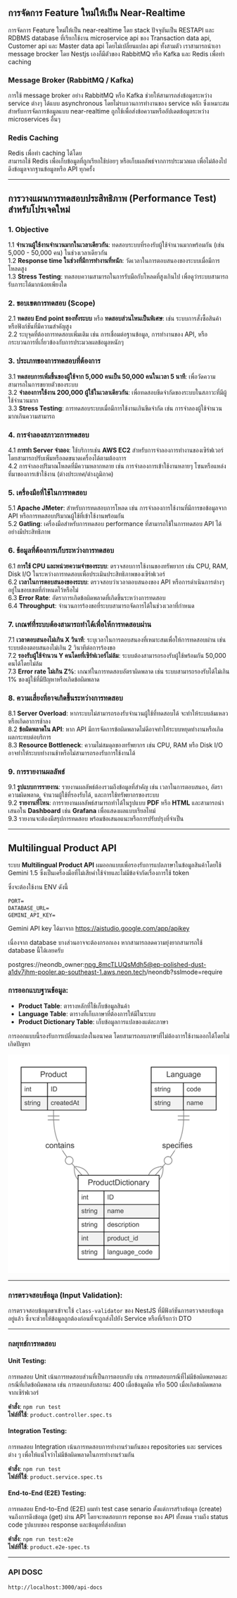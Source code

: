 ## การจัดการ Feature ใหม่ให้เป็น Near-Realtime

การจัดการ Feature ใหม่ให้เป็น near-realtime โดย stack ปัจจุบันเป็น RESTAPI และ RDBMS database ที่เรียกใช้งาน microservice api ของ Transaction data api, Customer api และ Master data api โดยไม่เปลี่ยนแปลง api ทั้งสามตัว เราสามารถนำเอา message brocker โดย Nestjs เองก็มีตัวของ RabbitMQ หรือ Kafka และ Redis เพื่อทำ caching

### Message Broker (RabbitMQ / Kafka)

การใช้ message broker อย่าง RabbitMQ หรือ Kafka ช่วยให้สามารถส่งข้อมูลระหว่าง service ต่างๆ ได้แบบ asynchronous โดยไม่รบกวนการทำงานของ service หลัก ซึ่งเหมาะสมสำหรับการจัดการข้อมูลแบบ near-realtime ถูกใช้เพื่อส่งข้อความหรืออัปเดตข้อมูลระหว่าง microservices อื่นๆ

### Redis Caching

Redis เพื่อทำ caching ได้โดย  
สามารถใช้ Redis เพื่อเก็บข้อมูลที่ถูกเรียกใช้บ่อยๆ หรือเก็บผลลัพธ์จากการประมวลผล เพื่อไม่ต้องไปดึงข้อมูลจากฐานข้อมูลหรือ API ทุกครั้ง

---

## การวางแผนการทดสอบประสิทธิภาพ (Performance Test) สำหรับโปรเจคใหม่

### 1. Objective
1.1 **จำนวนผู้ใช้งานจำนวนมากในเวลาเดียวกัน**: ทดสอบระบบที่รองรับผู้ใช้จำนวนมากพร้อมกัน (เช่น 5,000 - 50,000 คน) ในช่วงเวลาเดียวกัน  
1.2 **Response time ในช่วงที่มีการทำงานที่หนัก**: วัดเวลาในการตอบสนองของระบบเมื่อมีการโหลดสูง  
1.3 **Stress Testing**: ทดสอบความสามารถในการรับมือกับโหลดที่สูงเกินไป เพื่อดูว่าระบบสามารถรับภาระได้มากน้อยเพียงใด  

### 2. ขอบเขตการทดสอบ (Scope)
2.1 **ทดสอบ End point ของทั้งระบบ** หรือ **ทดสอบส่วนไหนเป็นพิเศษ**: เช่น ระบบการสั่งซื้อสินค้า หรือฟังก์ชันที่มีความสำคัญสูง  
2.2 ระบุจุดที่ต้องการทดสอบเพิ่มเติม เช่น การเชื่อมต่อฐานข้อมูล, การทำงานของ API, หรือกระบวนการที่เกี่ยวข้องกับการประมวลผลข้อมูลหนักๆ  

### 3. ประเภทของการทดสอบที่ต้องการ
3.1 **ทดสอบการเพิ่มขึ้นของผู้ใช้จาก 5,000 คนเป็น 50,000 คนในเวลา 5 นาที**: เพื่อวัดความสามารถในการขยายตัวของระบบ  
3.2 **จำลองการใช้งาน 200,000 ผู้ใช้ในเวลาเดียวกัน**: เพื่อทดสอบขีดจำกัดของระบบในสภาวะที่มีผู้ใช้จำนวนมาก  
3.3 **Stress Testing**: การทดสอบระบบเมื่อมีการใช้งานเกินขีดจำกัด เช่น การจำลองผู้ใช้จำนวนมากเกินความสามารถ  

### 4. การจำลองสภาวะการทดสอบ
4.1 **การทำ Server จำลอง**: ใช้บริการเช่น **AWS EC2** สำหรับการจำลองการทำงานของเซิร์ฟเวอร์ โดยสามารถปรับเพิ่มหรือลดขนาดเครื่องได้ตามต้องการ  
4.2 การจำลองปริมาณโหลดที่มีความหลากหลาย เช่น การจำลองการเข้าใช้งานหลายๆ โซนหรือแหล่งที่มาของการเข้าใช้งาน (ต่างประเทศ/ต่างภูมิภาค)  

### 5. เครื่องมือที่ใช้ในการทดสอบ
5.1 **Apache JMeter**: สำหรับการทดสอบการโหลด เช่น การจำลองการใช้งานที่มีการขอข้อมูลจาก API หรือการทดสอบปริมาณผู้ใช้ที่เข้าใช้งานพร้อมกัน  
5.2 **Gatling**: เครื่องมือสำหรับการทดสอบ performance ที่สามารถใช้ในการทดสอบ API ได้อย่างมีประสิทธิภาพ  

### 6. ข้อมูลที่ต้องการเก็บระหว่างการทดสอบ
6.1 **การใช้ CPU และหน่วยความจำของระบบ**: ตรวจสอบการใช้งานของทรัพยากร เช่น CPU, RAM, Disk I/O ในระหว่างการทดสอบเพื่อประเมินประสิทธิภาพของเซิร์ฟเวอร์  
6.2 **เวลาในการตอบสนองของระบบ**: ตรวจสอบว่าเวลาตอบสนองของ API หรือการดำเนินการต่างๆ อยู่ในขอบเขตที่กำหนดไว้หรือไม่  
6.3 **Error Rate**: อัตราการเกิดข้อผิดพลาดที่เกิดขึ้นระหว่างการทดสอบ  
6.4 **Throughput**: จำนวนการร้องขอที่ระบบสามารถจัดการได้ในช่วงเวลาที่กำหนด  

### 7. เกณฑ์ที่ระบบต้องสามารถทำได้เพื่อให้การทดสอบผ่าน
7.1 **เวลาตอบสนองไม่เกิน X วินาที**: ระบุเวลาในการตอบสนองที่เหมาะสมเพื่อให้การทดสอบผ่าน เช่น ระบบต้องตอบสนองไม่เกิน 2 วินาทีต่อการร้องขอ  
7.2 **รองรับผู้ใช้จำนวน Y คนโดยที่เซิร์ฟเวอร์ไม่ล้ม**: ระบบต้องสามารถรองรับผู้ใช้พร้อมกัน 50,000 คนได้โดยไม่ล้ม  
7.3 **Error rate ไม่เกิน Z%**: เกณฑ์ในการทดสอบอัตราผิดพลาด เช่น ระบบสามารถรองรับได้ไม่เกิน 1% ของผู้ใช้ที่มีปัญหาหรือเกิดข้อผิดพลาด  

### 8. ความเสี่ยงที่อาจเกิดขึ้นระหว่างการทดสอบ
8.1 **Server Overload**: หากระบบไม่สามารถรองรับจำนวนผู้ใช้ที่ทดสอบได้ จะทำให้ระบบล้มเหลวหรือเกิดอาการช้าลง  
8.2 **ข้อผิดพลาดใน API**: หาก API มีการจัดการข้อผิดพลาดไม่ดีอาจทำให้ระบบหยุดทำงานหรือเกิดผลกระทบต่อบริการ  
8.3 **Resource Bottleneck**: ความไม่สมดุลของทรัพยากร เช่น CPU, RAM หรือ Disk I/O อาจทำให้ระบบทำงานช้าหรือไม่สามารถรองรับการใช้งานได้  

### 9. การรายงานผลลัพธ์
9.1 **รูปแบบการรายงาน**: รายงานผลลัพธ์ต้องรวมถึงข้อมูลที่สำคัญ เช่น เวลาในการตอบสนอง, อัตราความผิดพลาด, จำนวนผู้ใช้ที่รองรับได้, และการใช้ทรัพยากรของระบบ  
9.2 **รายงานที่ไหน**: การรายงานผลลัพธ์สามารถทำได้ในรูปแบบ **PDF** หรือ **HTML** และสามารถนำเสนอใน **Dashboard** เช่น **Grafana** เพื่อแสดงผลแบบเรียลไทม์  
9.3 รายงานจะต้องมีสรุปการทดสอบ พร้อมข้อเสนอแนะหรือการปรับปรุงที่จำเป็น

---

## Multilingual Product API

ระบบ **Multilingual Product API** ผมออกแบบเพื่อรองรับการแปลภาษาในข้อมูลสินค้าโดยใช้ Gemini 1.5 ซึ่งเป็นเครื่องมือที่ไม่เสียค่าใช้จ่ายและไม่มีข้อจำกัดเรื่องการใช้ token

ซึ่งจะต้องใช้งาน ENV ดังนี้

```
PORT=
DATABASE_URL=
GEMINI_API_KEY=
```

Gemini API key ได้มาจาก https://aistudio.google.com/app/apikey

เนื่องจาก database บางส่วนอาจจะต้องกรอกเอง หากสามารถลดความยุ่งยากสามารถใช้ database นี้ได้เลยครับ

postgres://neondb_owner:npg_8mcTLUQsMdh5@ep-polished-dust-a1dv7jhm-pooler.ap-southeast-1.aws.neon.tech/neondb?sslmode=require

### การออกแบบฐานข้อมูล:
- **Product Table**: ตารางหลักที่ใช้เก็บข้อมูลสินค้า
- **Language Table**: ตารางที่เก็บภาษาที่ต้องการให้มีในระบบ
- **Product Dictionary Table**: เก็บข้อมูลการแปลของแต่ละภาษา

การออกแบบนี้รองรับการเปลี่ยนแปลงในอนาคต โดยสามารถลบภาษาที่ไม่ต้องการใช้งานออกได้โดยไม่เกิดปัญหา

![ER Diagram](./assets/h-lab-diagram.png)

---

### การตรวจสอบข้อมูล (Input Validation):
การตรวจสอบข้อมูลขาเข้าจะใช้ `class-validator` ของ NestJS ที่มีฟังก์ชันการตรวจสอบข้อมูลอยู่แล้ว ซึ่งจะช่วยให้ข้อมูลถูกต้องก่อนที่จะถูกส่งไปยัง Service หรือที่เรียกว่า DTO

---

### กลยุทธ์การทดสอบ

#### Unit Testing:
การทดสอบ Unit เน้นการทดสอบส่วนที่เป็นการตอบกลับ เช่น การทดสอบกรณีที่ไม่มีข้อผิดพลาดและกรณีที่เกิดข้อผิดพลาด เช่น การตอบกลับสถานะ 400 เมื่อข้อมูลผิด หรือ 500 เมื่อเกิดข้อผิดพลาดจากเซิร์ฟเวอร์

**คำสั่ง**: `npm run test`  
**ไฟล์ที่ใช้**: `product.controller.spec.ts`

#### Integration Testing:
การทดสอบ Integration เน้นการทดสอบการทำงานร่วมกันของ repositories และ services ต่าง ๆ เพื่อให้แน่ใจว่าไม่มีข้อผิดพลาดในการทำงานร่วมกัน

**คำสั่ง**: `npm run test`  
**ไฟล์ที่ใช้**: `product.service.spec.ts`

#### End-to-End (E2E) Testing:
การทดสอบ End-to-End (E2E) ผมทำ test case senario ตั้งแต่การสร้างข้อมูล (create) จนถึงการดึงข้อมูล (get) ผ่าน API โดยจะทดสอบการ reponse ของ API ทั้งหมด รวมถึง status code รูปแบบของ response และข้อมูลที่ส่งกลับมา

**คำสั่ง**: `npm run test:e2e`  
**ไฟล์ที่ใช้**: `product.e2e-spec.ts`

---
### API DOSC
```
http://localhost:3000/api-docs
```
